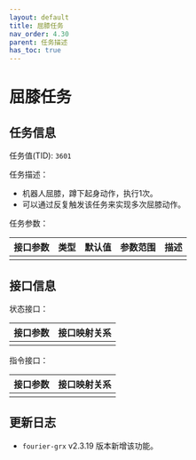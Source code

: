 ```yaml
---
layout: default
title: 屈膝任务
nav_order: 4.30
parent: 任务描述
has_toc: true
---
```


# 屈膝任务

## 任务信息

任务值(TID): `3601`

任务描述：

- 机器人屈膝，蹲下起身动作，执行1次。
- 可以通过反复触发该任务来实现多次屈膝动作。

任务参数：

| 接口参数 | 类型 | 默认值 | 参数范围 | 描述 |
|------|----|-----|------|----|
|      |    |     |      |    |

## 接口信息

状态接口：

| 接口参数 | 接口映射关系 |
|------|--------|
|      |        |

指令接口：

| 接口参数 | 接口映射关系 |
|------|--------|
|      |        |

## 更新日志

- `fourier-grx` v2.3.19 版本新增该功能。